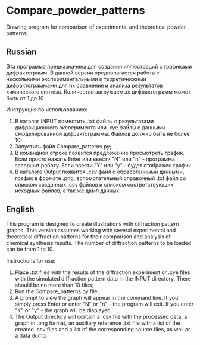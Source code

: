 # Compare_powder_patterns
Drawing program for comparison of experimental and theoretical powder patterns. 

## Russian

Эта программа предназначена для создания иллюстраций с графиками дифрактограмм.
В данной версии предполагается работа с несколькими экспериментальными и теоретическими дифрактограммами для их сравнения и анализа результатов химического синтеза.
Количество загружаемых дифрактограмм может быть от 1 до 10.

Инструкция по использованию:

1) В каталог INPUT поместить .txt файлы с результатами дифракционного эксперимента или .xye файлы с данными смоделированной дифрактограммы. Файлов должно быть не более 10;
2) Запустить файл Compare_patterns.py;
3) В командной строке появится предложение просмотреть график. Если просто нажать Enter или ввести "N" или "n" - программа завершит работу. Если ввести "Y" или "y" - будет отображен график.
4) В каталоге Output появится .csv файл с обработанными данными, график в формате .png, вспомогательный справочный .txt файл со списком созданных .csv файлов и списком соответствующих исходных файлов, а так же дамп данных.

## English

This program is designed to create illustrations with diffraction pattern graphs.
This version assumes working with several experimental and theoretical diffraction patterns for their comparison and analysis of chemical synthesis results.
The number of diffraction patterns to be loaded can be from 1 to 10.

Instructions for use:

1) Place .txt files with the results of the diffraction experiment or .xye files with the simulated diffraction pattern data in the INPUT directory. There should be no more than 10 files;
2) Run the Compare_patterns.py file;
3) A prompt to view the graph will appear in the command line. If you simply press Enter or enter "N" or "n" - the program will exit. If you enter "Y" or "y" - the graph will be displayed.
4) The Output directory will contain a .csv file with the processed data, a graph in .png format, an auxiliary reference .txt file with a list of the created .csv files and a list of the corresponding source files, as well as a data dump.
